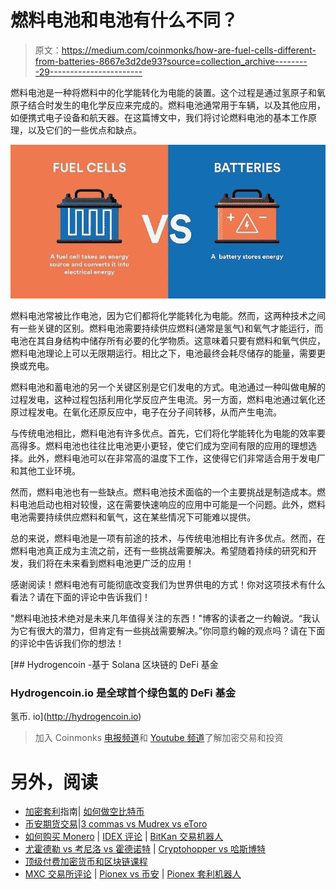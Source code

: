 # 燃料电池和电池有什么不同？

> 原文：<https://medium.com/coinmonks/how-are-fuel-cells-different-from-batteries-8667e3d2de93?source=collection_archive---------29----------------------->

燃料电池是一种将燃料中的化学能转化为电能的装置。这个过程是通过氢原子和氧原子结合时发生的电化学反应来完成的。燃料电池通常用于车辆，以及其他应用，如便携式电子设备和航天器。在这篇博文中，我们将讨论燃料电池的基本工作原理，以及它们的一些优点和缺点。

![](img/5ebd1b1d7d3d104b367db802e09f8870.png)

燃料电池常被比作电池，因为它们都将化学能转化为电能。然而，这两种技术之间有一些关键的区别。燃料电池需要持续供应燃料(通常是氢气)和氧气才能运行，而电池在其自身结构中储存所有必要的化学物质。这意味着只要有燃料和氧气供应，燃料电池理论上可以无限期运行。相比之下，电池最终会耗尽储存的能量，需要更换或充电。

燃料电池和蓄电池的另一个关键区别是它们发电的方式。电池通过一种叫做电解的过程发电，这种过程包括利用化学反应产生电流。另一方面，燃料电池通过氧化还原过程发电。在氧化还原反应中，电子在分子间转移，从而产生电流。

与传统电池相比，燃料电池有许多优点。首先，它们将化学能转化为电能的效率要高得多。燃料电池也往往比电池更小更轻，使它们成为空间有限的应用的理想选择。此外，燃料电池可以在非常高的温度下工作，这使得它们非常适合用于发电厂和其他工业环境。

然而，燃料电池也有一些缺点。燃料电池技术面临的一个主要挑战是制造成本。燃料电池启动也相对较慢，这在需要快速响应的应用中可能是一个问题。此外，燃料电池需要持续供应燃料和氧气，这在某些情况下可能难以提供。

总的来说，燃料电池是一项有前途的技术，与传统电池相比有许多优点。然而，在燃料电池真正成为主流之前，还有一些挑战需要解决。希望随着持续的研究和开发，我们将在未来看到燃料电池更广泛的应用！

感谢阅读！燃料电池有可能彻底改变我们为世界供电的方式！你对这项技术有什么看法？请在下面的评论中告诉我们！

"燃料电池技术绝对是未来几年值得关注的东西！"博客的读者之一约翰说。“我认为它有很大的潜力，但肯定有一些挑战需要解决。”你同意约翰的观点吗？请在下面的评论中告诉我们你的想法！

 [## Hydrogencoin -基于 Solana 区块链的 DeFi 基金

### Hydrogencoin.io 是全球首个绿色氢的 DeFi 基金

氢币. io](http://hydrogencoin.io) 

> 加入 Coinmonks [电报频道](https://t.me/coincodecap)和 [Youtube 频道](https://www.youtube.com/c/coinmonks/videos)了解加密交易和投资

# 另外，阅读

*   [加密套利](/coinmonks/crypto-arbitrage-guide-how-to-make-money-as-a-beginner-62bfe5c868f6)指南| [如何做空比特币](/coinmonks/how-to-short-bitcoin-568a2d0b4ae5)
*   [币安期货交易](https://coincodecap.com/binance-futures-trading)|[3 commas vs Mudrex vs eToro](https://coincodecap.com/mudrex-3commas-etoro)
*   [如何购买 Monero](https://coincodecap.com/buy-monero) | [IDEX 评论](https://coincodecap.com/idex-review) | [BitKan 交易机器人](https://coincodecap.com/bitkan-trading-bot)
*   [尤霍德勒 vs 考尼洛 vs 霍德诺特](/coinmonks/youhodler-vs-coinloan-vs-hodlnaut-b1050acde55a) | [Cryptohopper vs 哈斯博特](https://coincodecap.com/cryptohopper-vs-haasbot)
*   [顶级付费加密货币和区块链课程](https://coincodecap.com/blockchain-courses)
*   [MXC 交易所评论](/coinmonks/mxc-exchange-review-3af0ec1cba8c) | [Pionex vs 币安](https://coincodecap.com/pionex-vs-binance) | [Pionex 套利机器人](https://coincodecap.com/pionex-arbitrage-bot)